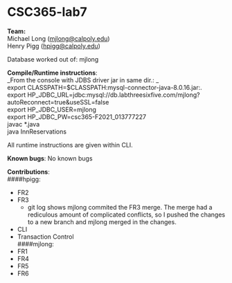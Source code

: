 # CSC365-lab7

**Team:** <br />
Michael Long (mjlong@calpoly.edu) <br />
Henry Pigg (hpigg@calpoly.edu) <br />

Database worked out of: mjlong

**Compile/Runtime instructions**: <br />
_From the console with JDBS driver jar in same dir.: _ <br />
export CLASSPATH=$CLASSPATH:mysql-connector-java-8.0.16.jar:. <br />
export HP_JDBC_URL=jdbc:mysql://db.labthreesixfive.com/mjlong?autoReconnect=true\&useSSL=false <br />
export HP_JDBC_USER=mjlong <br />
export HP_JDBC_PW=csc365-F2021_013777227 <br />
javac *.java <br />
java InnReservations <br />

All runtime instructions are given within CLI.

**Known bugs**:
No known bugs

**Contributions**: <br />
####hpigg:
* FR2
* FR3
    * git log shows mjlong commited the FR3 merge. The merge had a rediculous amount of complicated 
    conflicts, so I pushed the changes to a new branch and mjlong merged in the changes.
* CLI
* Transaction Control <br />
####mjlong:
* FR1
* FR4
* FR5
* FR6
